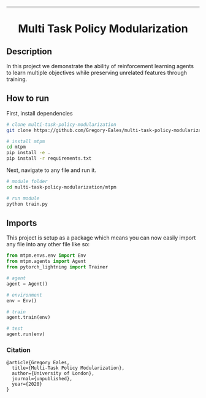 ---

<div align="center">    
 
# Multi Task Policy Modularization 

<!--
ARXIV   
[![Paper](http://img.shields.io/badge/arxiv-math.co:1480.1111-B31B1B.svg)](https://www.nature.com/articles/nature14539)
-->


<!--  
Conference   
-->   
</div>
 
## Description   
In this project we demonstrate the ability of reinforcement learning agents to learn multiple objectives while preserving unrelated features through training.

## How to run   
First, install dependencies   
```bash
# clone multi-task-policy-modularization
git clone https://github.com/Gregory-Eales/multi-task-policy-modularization

# install mtpm
cd mtpm
pip install -e .   
pip install -r requirements.txt
 ```   
 Next, navigate to any file and run it.   
 ```bash
# module folder
cd multi-task-policy-modularization/mtpm

# run module 
python train.py    
```

## Imports
This project is setup as a package which means you can now easily import any file into any other file like so:
```python
from mtpm.envs.env import Env
from mtpm.agents import Agent
from pytorch_lightning import Trainer

# agent
agent = Agent()

# environment
env = Env()

# train
agent.train(env)

# test
agent.run(env)
```

### Citation   
```
@article{Gregory Eales,
  title={Multi-Task Policy Modularization},
  author={University of London},
  journal={unpublished},
  year={2020}
}
```   
